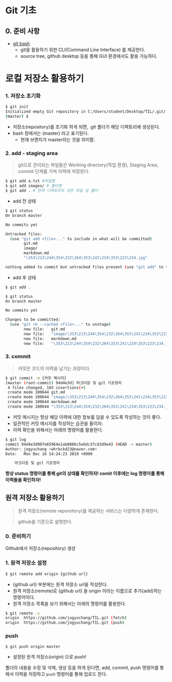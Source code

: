 # Git 기초

## 0. 준비 사항

* [git bash](https://gitforwindows.org/)
  * git을 활용하기 위한 CLI(Command Line Interface) 를 제공한다.
  * source tree, github desktop 등을 통해 GUI 환경에서도 활용 가능하다.

# 로컬 저장소 활용하기

### 1. 저장소 초기화

```bash
$ git init
Initialized empty Git repository in C:/Users/student/Desktop/TIL/.git/
(master) $
```

* 저장소(repository)를 초기화 하게 되면,  .git 폴더가 해당 디렉토리에 생성된다.
* bash 창에서는 (master) 라고 표기된다.
  * 현재 브랜치가 master라는 것을 의미함.

### 2. add - staging area

>git으로 관리되는 파일들은 Working directory(작업 환경), Staging Area, commit 단계를 거쳐 이력에 저장된다.



```bash
$ git add a.txt #파일명
$ git add images/ # 폴더명
$ git add . # 현재 디렉토리의 모든 파일 및 폴더
```

* add 전 상태

```bash
$ git status
On branch master

No commits yet

Untracked files:
  (use "git add <file>..." to include in what will be committed)
        git.md
        image/
        markdown.md
        "\353\213\244\354\232\264\353\241\234\353\223\234.jpg"

nothing added to commit but untracked files present (use "git add" to track)
```

* add 후 상태

```bash
$ git add .

$ git status
On branch master

No commits yet

Changes to be committed:
  (use "git rm --cached <file>..." to unstage)
        new file:   git.md
        new file:   "image/\353\213\244\354\232\264\353\241\234\353\223\234.jpg"
        new file:   markdown.md
        new file:   "\353\213\244\354\232\264\353\241\234\353\223\234.jpg"
```

###   3. commit

> 커밋은 코드의 이력을 남기는 과정이다.

```bash
$ git commit -m {커밋 메시지}
[master (root-commit) 94d4e3d] 마크다운 및 git 기초정리
 4 files changed, 103 insertions(+)
 create mode 100644 git.md
 create mode 100644 "image/\353\213\244\354\232\264\353\241\234\353\223\234.jpg"
 create mode 100644 markdown.md
 create mode 100644 "\353\213\244\354\232\264\353\241\234\353\223\234.jpg"

```

* 커밋 메시지는 항상 해당 이력에 대한 정보를 담을 수 있도록 작성하는 것이 좋다.
* 일관적인 커밋 메시지를 작성하는 습관을 들이자.
* 이력 확인을 위해서는 아래의 명령어를 활용한다.

```bash
$ git log
commit 94d4e3d907e65964e1ab088bc5e6dc37cd3d9e43 (HEAD -> master)
Author: jogyuchang <whrbckd23@naver.com>
Date:   Mon Dec 16 14:24:23 2019 +0900

    마크다운 및 git 기초정리

```



**항상 status 명령어를 통해 git의 상태를 확인하자! comit 이후에는 log 명령어를 통해 이력들을 확인하자!**

## 원격 저장소 활용하기

> 원격 저장소(remote reporsitory)를 제공하는 서비스는 다양하게 존재한다.
>
> github을 기준으로 설명한다.

### 0. 준비하기

Github에서 저장소(repository) 생성

### 1. 원격 저장소 설정

```bash
$ git remote add origin {github url}
```

* {github url} 부분에는 원격 저장소 url을 작성한다.
* 원격 저장소(remote)로 {github url} 을 origin 이라는 이름으로 추가{add}하는 명령어이다.
* 원격 저장소 목록을 보기 위해서는 아래의 명령어를 활용한다.

```bash
$ git remote -v 
origin  https://github.com/jogyuchang/TIL.git (fetch)
origin  https://github.com/jogyuchang/TIL.git (push)

```

### push

```bash
$ git push origin master
```

* 설정된 원격 저장소(origin) 으로 push!

폴더의 내용을 수정 및 삭제, 생성 등을 하게 된다면, add, commit, push 명령어를 통해서 이력을 저장하고 `push`  명령어를 통해 업로드 한다.




















